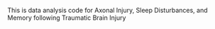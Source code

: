 This is data analysis code for Axonal Injury, Sleep Disturbances, and Memory following Traumatic Brain Injury
